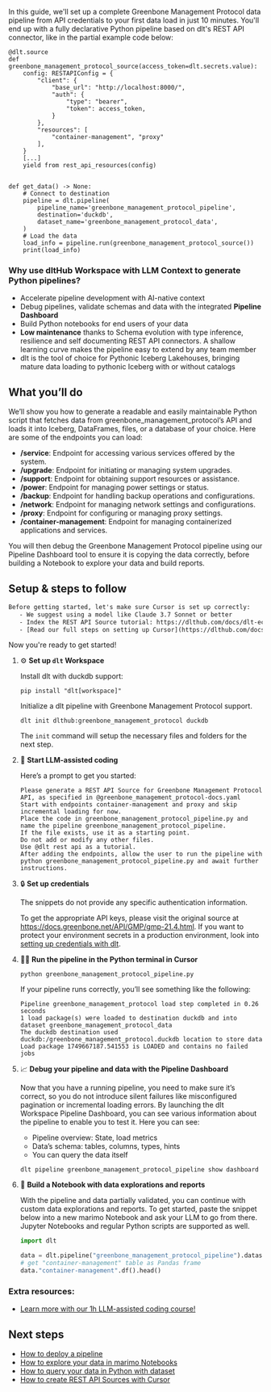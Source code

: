 In this guide, we'll set up a complete Greenbone Management Protocol data pipeline from API credentials to your first data load in just 10 minutes. You'll end up with a fully declarative Python pipeline based on dlt's REST API connector, like in the partial example code below:

```python-outcome
@dlt.source
def greenbone_management_protocol_source(access_token=dlt.secrets.value):
    config: RESTAPIConfig = {
        "client": {
            "base_url": "http://localhost:8000/",
            "auth": {
                "type": "bearer",
                "token": access_token,
            }
        },
        "resources": [
            "container-management", "proxy"
        ],
    }
    [...]
    yield from rest_api_resources(config)


def get_data() -> None:
    # Connect to destination
    pipeline = dlt.pipeline(
        pipeline_name='greenbone_management_protocol_pipeline',
        destination='duckdb',
        dataset_name='greenbone_management_protocol_data', 
    )
    # Load the data
    load_info = pipeline.run(greenbone_management_protocol_source())
    print(load_info) 
```

### Why use dltHub Workspace with LLM Context to generate Python pipelines?

- Accelerate pipeline development with AI-native context
- Debug pipelines, validate schemas and data with the integrated **Pipeline Dashboard**
- Build Python notebooks for end users of your data
- **Low maintenance** thanks to Schema evolution with type inference, resilience and self documenting REST API connectors. A shallow learning curve makes the pipeline easy to extend by any team member
- dlt is the tool of choice for Pythonic Iceberg Lakehouses, bringing mature data loading to pythonic Iceberg with or without catalogs

## What you’ll do

We’ll show you how to generate a readable and easily maintainable Python script that fetches data from greenbone_management_protocol’s API and loads it into Iceberg, DataFrames, files, or a database of your choice. Here are some of the endpoints you can load:

- **/service**: Endpoint for accessing various services offered by the system.
- **/upgrade**: Endpoint for initiating or managing system upgrades.
- **/support**: Endpoint for obtaining support resources or assistance.
- **/power**: Endpoint for managing power settings or status.
- **/backup**: Endpoint for handling backup operations and configurations.
- **/network**: Endpoint for managing network settings and configurations.
- **/proxy**: Endpoint for configuring or managing proxy settings.
- **/container-management**: Endpoint for managing containerized applications and services.

You will then debug the Greenbone Management Protocol pipeline using our Pipeline Dashboard tool to ensure it is copying the data correctly, before building a Notebook to explore your data and build reports.

## Setup & steps to follow

```default
Before getting started, let's make sure Cursor is set up correctly:
   - We suggest using a model like Claude 3.7 Sonnet or better
   - Index the REST API Source tutorial: https://dlthub.com/docs/dlt-ecosystem/verified-sources/rest_api/ and add it to context as **@dlt rest api**
   - [Read our full steps on setting up Cursor](https://dlthub.com/docs/dlt-ecosystem/llm-tooling/cursor-restapi#23-configuring-cursor-with-documentation)
```

Now you're ready to get started!

1. ⚙️ **Set up `dlt` Workspace**
    
    Install dlt with duckdb support:
    ```shell
    pip install "dlt[workspace]"
    ```

    Initialize a dlt pipeline with Greenbone Management Protocol support.
    ```shell
    dlt init dlthub:greenbone_management_protocol duckdb
    ```

    The `init` command will setup the necessary files and folders for the next step.
    
2. 🤠 **Start LLM-assisted coding**
    
    Here’s a prompt to get you started:
    
    ```prompt
    Please generate a REST API Source for Greenbone Management Protocol API, as specified in @greenbone_management_protocol-docs.yaml 
    Start with endpoints container-management and proxy and skip incremental loading for now. 
    Place the code in greenbone_management_protocol_pipeline.py and name the pipeline greenbone_management_protocol_pipeline. 
    If the file exists, use it as a starting point. 
    Do not add or modify any other files. 
    Use @dlt rest api as a tutorial. 
    After adding the endpoints, allow the user to run the pipeline with python greenbone_management_protocol_pipeline.py and await further instructions.
    ```

    
3. 🔒 **Set up credentials** 
    
    The snippets do not provide any specific authentication information.
    
    To get the appropriate API keys, please visit the original source at https://docs.greenbone.net/API/GMP/gmp-21.4.html.
    If you want to protect your environment secrets in a production environment, look into [setting up credentials with dlt](https://dlthub.com/docs/walkthroughs/add_credentials).
    
4. 🏃‍♀️ **Run the pipeline in the Python terminal in Cursor**
    
    ```shell
    python greenbone_management_protocol_pipeline.py
    ```
    
    If your pipeline runs correctly, you’ll see something like the following:
    
    ```shell
    Pipeline greenbone_management_protocol load step completed in 0.26 seconds
    1 load package(s) were loaded to destination duckdb and into dataset greenbone_management_protocol_data
    The duckdb destination used duckdb:/greenbone_management_protocol.duckdb location to store data
    Load package 1749667187.541553 is LOADED and contains no failed jobs
    ```
    
5. 📈 **Debug your pipeline and data with the Pipeline Dashboard**

    Now that you have a running pipeline, you need to make sure it’s correct, so you do not introduce silent failures like misconfigured pagination or incremental loading errors. By launching the dlt Workspace Pipeline Dashboard, you can see various information about the pipeline to enable you to test it. Here you can see:
    - Pipeline overview: State, load metrics
    - Data’s schema: tables, columns, types, hints
    - You can query the data itself
    
    ```shell
    dlt pipeline greenbone_management_protocol_pipeline show dashboard
    ```
    
6. 🐍 **Build a Notebook with data explorations and reports**

    With the pipeline and data partially validated, you can continue with custom data explorations and reports. To get started, paste the snippet below into a new marimo Notebook and ask your LLM to go from there. Jupyter Notebooks and regular Python scripts are supported as well.

    
    ```python
    import dlt

   data = dlt.pipeline("greenbone_management_protocol_pipeline").dataset()
   # get "container-management" table as Pandas frame
   data."container-management".df().head()
    ```

### Extra resources:

- [Learn more with our 1h LLM-assisted coding course!](https://www.youtube.com/watch?v=GGid70rnJuM)

## Next steps

- [How to deploy a pipeline](https://dlthub.com/docs/walkthroughs/deploy-a-pipeline)
- [How to explore your data in marimo Notebooks](https://dlthub.com/docs/general-usage/dataset-access/marimo)
- [How to query your data in Python with dataset](https://dlthub.com/docs/general-usage/dataset-access/dataset)
- [How to create REST API Sources with Cursor](https://dlthub.com/docs/dlt-ecosystem/llm-tooling/cursor-restapi)
